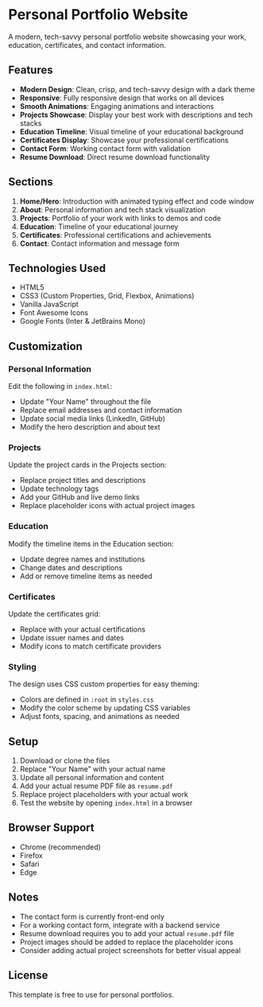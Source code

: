 # Personal Portfolio Website

A modern, tech-savvy personal portfolio website showcasing your work, education, certificates, and contact information.

## Features

- **Modern Design**: Clean, crisp, and tech-savvy design with a dark theme
- **Responsive**: Fully responsive design that works on all devices
- **Smooth Animations**: Engaging animations and interactions
- **Projects Showcase**: Display your best work with descriptions and tech stacks
- **Education Timeline**: Visual timeline of your educational background
- **Certificates Display**: Showcase your professional certifications
- **Contact Form**: Working contact form with validation
- **Resume Download**: Direct resume download functionality

## Sections

1. **Home/Hero**: Introduction with animated typing effect and code window
2. **About**: Personal information and tech stack visualization
3. **Projects**: Portfolio of your work with links to demos and code
4. **Education**: Timeline of your educational journey
5. **Certificates**: Professional certifications and achievements
6. **Contact**: Contact information and message form

## Technologies Used

- HTML5
- CSS3 (Custom Properties, Grid, Flexbox, Animations)
- Vanilla JavaScript
- Font Awesome Icons
- Google Fonts (Inter & JetBrains Mono)

## Customization

### Personal Information
Edit the following in `index.html`:
- Update "Your Name" throughout the file
- Replace email addresses and contact information
- Update social media links (LinkedIn, GitHub)
- Modify the hero description and about text

### Projects
Update the project cards in the Projects section:
- Replace project titles and descriptions
- Update technology tags
- Add your GitHub and live demo links
- Replace placeholder icons with actual project images

### Education
Modify the timeline items in the Education section:
- Update degree names and institutions
- Change dates and descriptions
- Add or remove timeline items as needed

### Certificates
Update the certificates grid:
- Replace with your actual certifications
- Update issuer names and dates
- Modify icons to match certificate providers

### Styling
The design uses CSS custom properties for easy theming:
- Colors are defined in `:root` in `styles.css`
- Modify the color scheme by updating CSS variables
- Adjust fonts, spacing, and animations as needed

## Setup

1. Download or clone the files
2. Replace "Your Name" with your actual name
3. Update all personal information and content
4. Add your actual resume PDF file as `resume.pdf`
5. Replace project placeholders with your actual work
6. Test the website by opening `index.html` in a browser

## Browser Support

- Chrome (recommended)
- Firefox
- Safari
- Edge

## Notes

- The contact form is currently front-end only
- For a working contact form, integrate with a backend service
- Resume download requires you to add your actual `resume.pdf` file
- Project images should be added to replace the placeholder icons
- Consider adding actual project screenshots for better visual appeal

## License

This template is free to use for personal portfolios.
